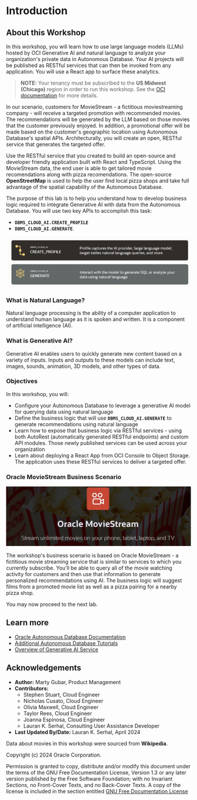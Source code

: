 # Introduction

## About this Workshop

In this workshop, you will learn how to use large language models (LLMs) hosted by OCI Generative AI and natural language to analyze your organization's private data in Autonomous Database. Your AI projects will be published as RESTful services that can then be invoked from any application. You will use a React app to surface these analytics.

> **NOTE:** Your tenancy must be subscribed to the **US Midwest (Chicago)** region in order to run this workshop. See the [OCI documentation](https://docs.oracle.com/en-us/iaas/Content/Identity/Tasks/managingregions.htm) for more details.

In our scenario, customers for MovieStream - a fictitious moviestreaming company -  will receive a targeted promotion with recommended movies. The recommendations will be generated by the LLM based on those movies that the customer previously enjoyed. In addition, a promotional offer will be made based on the customer's geographic location using Autonomous Database's spatial APIs. Architecturally, you will create an open, RESTful service that generates the targeted offer.

Use the RESTful service that you created to build an open-source and developer friendly application built with React and TypeScript. Using the MovieStream data, the end user is able to get tailored movie recomendations along with pizza recomendations. The open-source **OpenStreetMap** is used to help the user find local pizza shops and take full advantage of the spatial capability of the Autonomous Database. 

The purpose of this lab is to help you understand how to develop business logic required to integrate Generative AI with data from the Autonomous Database. You will use two key APIs to accomplish this task: 

* **`DBMS_CLOUD_AI.CREATE_PROFILE`**
* **`DBMS_CLOUD_AI.GENERATE`**.  

![Introduction Slide](./images/intro-slide.png "")

### What is Natural Language?

Natural language processing is the ability of a computer application to understand human language as it is spoken and written. It is a component of artificial intelligence (AI).

### What is Generative AI?

Generative AI enables users to quickly generate new content based on a variety of inputs. Inputs and outputs to these models can include text, images, sounds, animation, 3D models, and other types of data.

### Objectives

In this workshop, you will:

* Configure your Autonomous Database to leverage a generative AI model for querying data using natural language
* Define the business logic that will use **`DBMS_CLOUD_AI.GENERATE`** to generate recommendations using natural language
* Learn how to expose that business logic via RESTful services - using both AutoRest (automatically generated RESTful endpoints) and custom API modules. Those newly published services can be used across your organization
* Learn about deploying a React App from OCI Console to Object Storage. The application uses these RESTful services to deliver a targeted offer. 

### Oracle MovieStream Business Scenario

![MovieStream Logo](./images/moviestream-logo.png "")

The workshop's business scenario is based on Oracle MovieStream - a fictitious movie streaming service that is similar to services to which you currently subscribe. You'll be able to query all of the movie watching activity for customers and then use that information to generate personalized recommendations using AI. The business logic will suggest films from a promoted movie list as well as a pizza pairing for a nearby pizza shop. 

You may now proceed to the next lab.

## Learn more

* [Oracle Autonomous Database Documentation](https://docs.oracle.com/en/cloud/paas/autonomous-data-warehouse-cloud/index.html)
* [Additional Autonomous Database Tutorials](https://docs.oracle.com/en/cloud/paas/autonomous-data-warehouse-cloud/tutorials.html)
* [Overview of Generative AI Service](https://docs.oracle.com/en-us/iaas/Content/generative-ai/overview.htm)

## Acknowledgements

  * **Author:** Marty Gubar, Product Management
  * **Contributors:**
    * Stephen Stuart, Cloud Engineer
    * Nicholas Cusato, Cloud Engineer
    * Olivia Maxwell, Cloud Engineer
    * Taylor Rees, Cloud Engineer
    * Joanna Espinosa, Cloud Engineer
    * Lauran K. Serhal, Consulting User Assistance Developer
* **Last Updated By/Date:** Lauran K. Serhal, April 2024

Data about movies in this workshop were sourced from **Wikipedia**.

Copyright (c) 2024 Oracle Corporation.

Permission is granted to copy, distribute and/or modify this document
under the terms of the GNU Free Documentation License, Version 1.3
or any later version published by the Free Software Foundation;
with no Invariant Sections, no Front-Cover Texts, and no Back-Cover Texts.
A copy of the license is included in the section entitled [GNU Free Documentation License](files/gnu-free-documentation-license.txt)
